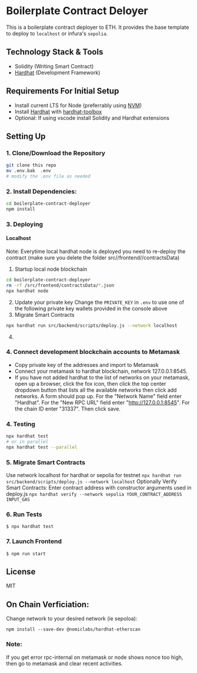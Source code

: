 # Boilerplate Contract Deloyer

This is a boilerplate contract deployer to ETH. It provides the base template to deploy to `localhost` or infura's `sepolia`.

## Technology Stack & Tools

- Solidity (Writing Smart Contract)
- [Hardhat](https://hardhat.org/) (Development Framework)

## Requirements For Initial Setup
- Install current LTS for Node (preferrably using [NVM](https://github.com/nvm-sh/nvm))
- Install [Hardhat](https://hardhat.org/) with [hardhat-toolbox](https://hardhat.org/hardhat-runner/plugins/nomicfoundation-hardhat-toolbox)
- Optional: If using vscode install Solidity and Hardhat extensions

## Setting Up
### 1. Clone/Download the Repository
```bash
git clone this repo
mv .env.bak  .env 
# modify the .env file as needed
```
### 2. Install Dependencies:
```bash
cd boilerplate-contract-deployer
npm install
```
### 3. Deploying

#### Localhost
Note: Everytime local hardhat node is deployed you need to re-deploy the contract (make sure you delete the folder src//frontend//contractsData)
1. Startup local node blockchain
```bash
cd boilerplate-contract-deployer
rm -rf /src/frontend/contractsData/*.json
npx hardhat node
```
2. Update your private key 
Change the `PRIVATE_KEY` in `.env` to use one of the following private key wallets provided in the console above
3. Migrate Smart Contracts
```bash
npx hardhat run src/backend/scripts/deploy.js --network localhost
```
4. 
### 4. Connect development blockchain accounts to Metamask
- Copy private key of the addresses and import to Metamask
- Connect your metamask to hardhat blockchain, network 127.0.0.1:8545.
- If you have not added hardhat to the list of networks on your metamask, open up a browser, click the fox icon, then click the top center dropdown button that lists all the available networks then click add networks. A form should pop up. For the "Network Name" field enter "Hardhat". For the "New RPC URL" field enter "http://127.0.0.1:8545". For the chain ID enter "31337". Then click save.  

### 4. Testing 
```bash
npx hardhat test 
# or in parallel
npx hardhat test --parallel
```

### 5. Migrate Smart Contracts
Use network localhost for hardhat or sepolia for testnet
`npx hardhat run src/backend/scripts/deploy.js --network localhost`
Optionally Verify Smart Contracts:
Enter contract address with constructor arguments used in deploy.js
`npx hardhat verify --network sepolia YOUR_CONTRACT_ADDRESS INPUT_GAS` 

### 6. Run Tests
`$ npx hardhat test`

### 7. Launch Frontend
`$ npm run start`

License
----
MIT

## On Chain Verficiation:
Change network to your desired network (ie sepoloa):
```
npm install --save-dev @nomiclabs/hardhat-etherscan
```


### Note: 
If you get error rpc-internal on metamask or node shows nonce too high, then go to metamask and clear recent activities.
